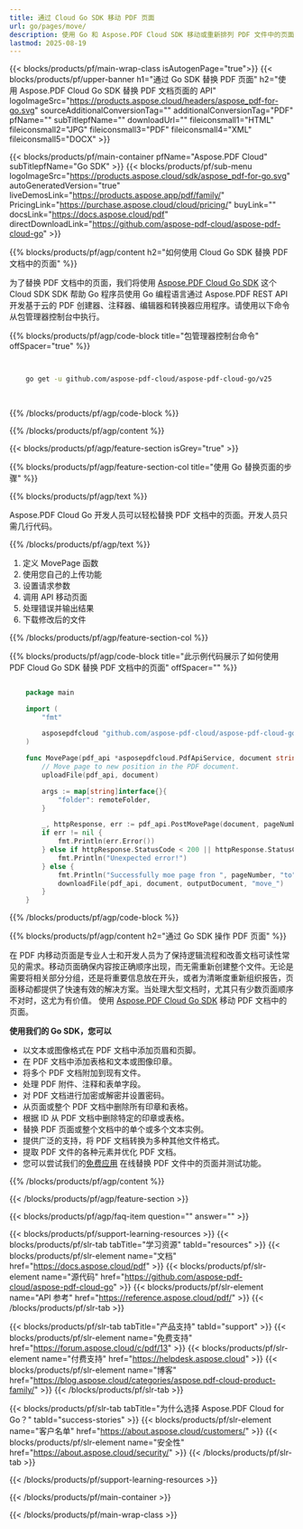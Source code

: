 ```yaml
---
title: 通过 Cloud Go SDK 移动 PDF 页面
url: go/pages/move/
description: 使用 Go 和 Aspose.PDF Cloud SDK 移动或重新排列 PDF 文件中的页面。
lastmod: 2025-08-19
---
```


{{< blocks/products/pf/main-wrap-class isAutogenPage="true">}}
{{< blocks/products/pf/upper-banner h1="通过 Go SDK 替换 PDF 页面" h2="使用 Aspose.PDF Cloud Go SDK 替换 PDF 文档页面的 API" logoImageSrc="https://products.aspose.cloud/headers/aspose_pdf-for-go.svg" sourceAdditionalConversionTag="" additionalConversionTag="PDF" pfName="" subTitlepfName="" downloadUrl="" fileiconsmall1="HTML" fileiconsmall2="JPG" fileiconsmall3="PDF" fileiconsmall4="XML" fileiconsmall5="DOCX" >}}

{{< blocks/products/pf/main-container pfName="Aspose.PDF Cloud" subTitlepfName="Go SDK" >}}
{{< blocks/products/pf/sub-menu logoImageSrc="https://products.aspose.cloud/sdk/aspose_pdf-for-go.svg"
autoGeneratedVersion="true"
liveDemosLink="https://products.aspose.app/pdf/family/" PricingLink="https://purchase.aspose.cloud/cloud/pricing/" buyLink="" docsLink="https://docs.aspose.cloud/pdf"  directDownloadLink="https://github.com/aspose-pdf-cloud/aspose-pdf-cloud-go" >}}

{{% blocks/products/pf/agp/content h2="如何使用 Cloud Go SDK 替换 PDF 文档中的页面" %}}

为了替换 PDF 文档中的页面，我们将使用
[Aspose.PDF Cloud Go SDK](https://products.aspose.cloud/pdf/go/)
这个 Cloud SDK SDK 帮助 Go 程序员使用 Go 编程语言通过 Aspose.PDF REST API 开发基于云的 PDF 创建器、注释器、编辑器和转换器应用程序。请使用以下命令从包管理器控制台中执行。

{{% blocks/products/pf/agp/code-block title="包管理器控制台命令" offSpacer="true" %}}

```bash

     
    go get -u github.com/aspose-pdf-cloud/aspose-pdf-cloud-go/v25
     
     
```

{{% /blocks/products/pf/agp/code-block %}}

{{% /blocks/products/pf/agp/content %}}

{{< blocks/products/pf/agp/feature-section isGrey="true" >}}

{{% blocks/products/pf/agp/feature-section-col title="使用 Go 替换页面的步骤" %}}

{{% blocks/products/pf/agp/text %}}

Aspose.PDF Cloud Go 开发人员可以轻松替换 PDF 文档中的页面。开发人员只需几行代码。

{{% /blocks/products/pf/agp/text %}}

1. 定义 MovePage 函数
1. 使用您自己的上传功能
1. 设置请求参数
1. 调用 API 移动页面
1. 处理错误并输出结果
1. 下载修改后的文件

{{% /blocks/products/pf/agp/feature-section-col %}}

{{% blocks/products/pf/agp/code-block title="此示例代码展示了如何使用 PDF Cloud Go SDK 替换 PDF 文档中的页面" offSpacer="" %}}

```go

    package main

    import (
        "fmt"

        asposepdfcloud "github.com/aspose-pdf-cloud/aspose-pdf-cloud-go/v25"
    )

    func MovePage(pdf_api *asposepdfcloud.PdfApiService, document string, pageNumber int32, newPageNumber int32, outputDocument string, remoteFolder string) {
        // Move page to new position in the PDF document.
        uploadFile(pdf_api, document)

        args := map[string]interface{}{
            "folder": remoteFolder,
        }

        _, httpResponse, err := pdf_api.PostMovePage(document, pageNumber, newPageNumber, args)
        if err != nil {
            fmt.Println(err.Error())
        } else if httpResponse.StatusCode < 200 || httpResponse.StatusCode > 299 {
            fmt.Println("Unexpected error!")
        } else {
            fmt.Println("Successfully moe page fron ", pageNumber, "to", newPageNumber, "position.")
            downloadFile(pdf_api, document, outputDocument, "move_")
        }
    }
```

{{% /blocks/products/pf/agp/code-block %}}

{{% blocks/products/pf/agp/content h2="通过 Go SDK 操作 PDF 页面" %}}

在 PDF 内移动页面是专业人士和开发人员为了保持逻辑流程和改善文档可读性常见的需求。移动页面确保内容按正确顺序出现，而无需重新创建整个文件。无论是需要将相关部分分组，还是将重要信息放在开头，或者为清晰度重新组织报告，页面移动都提供了快速有效的解决方案。当处理大型文档时，尤其只有少数页面顺序不对时，这尤为有价值。
使用 [Aspose.PDF Cloud Go SDK](https://products.aspose.cloud/pdf/go/) 移动 PDF 文档中的页面。

**使用我们的 Go SDK，您可以**

+ 以文本或图像格式在 PDF 文档中添加页眉和页脚。
+ 在 PDF 文档中添加表格和文本或图像印章。
+ 将多个 PDF 文档附加到现有文件。
+ 处理 PDF 附件、注释和表单字段。
+ 对 PDF 文档进行加密或解密并设置密码。
+ 从页面或整个 PDF 文档中删除所有印章和表格。
+ 根据 ID 从 PDF 文档中删除特定的印章或表格。
+ 替换 PDF 页面或整个文档中的单个或多个文本实例。
+ 提供广泛的支持，将 PDF 文档转换为多种其他文件格式。
+ 提取 PDF 文件的各种元素并优化 PDF 文档。
+ 您可以尝试我们的[免费应用](https://products.aspose.app/pdf/) 在线替换 PDF 文件中的页面并测试功能。

{{% /blocks/products/pf/agp/content %}}

{{< /blocks/products/pf/agp/feature-section >}}

{{< blocks/products/pf/agp/faq-item question="" answer="" >}}

{{< blocks/products/pf/support-learning-resources >}}
{{< blocks/products/pf/slr-tab tabTitle="学习资源" tabId="resources" >}}
{{< blocks/products/pf/slr-element name="文档" href="https://docs.aspose.cloud/pdf" >}}
{{< blocks/products/pf/slr-element name="源代码" href="https://github.com/aspose-pdf-cloud/aspose-pdf-cloud-go" >}}
{{< blocks/products/pf/slr-element name="API 参考" href="https://reference.aspose.cloud/pdf/" >}}
{{< /blocks/products/pf/slr-tab >}}

{{< blocks/products/pf/slr-tab tabTitle="产品支持" tabId="support" >}}
{{< blocks/products/pf/slr-element name="免费支持" href="https://forum.aspose.cloud/c/pdf/13" >}}
{{< blocks/products/pf/slr-element name="付费支持" href="https://helpdesk.aspose.cloud" >}}
{{< blocks/products/pf/slr-element name="博客" href="https://blog.aspose.cloud/categories/aspose.pdf-cloud-product-family/" >}}
{{< /blocks/products/pf/slr-tab >}}

{{< blocks/products/pf/slr-tab tabTitle="为什么选择 Aspose.PDF Cloud for Go？" tabId="success-stories" >}}
{{< blocks/products/pf/slr-element name="客户名单" href="https://about.aspose.cloud/customers/" >}}
{{< blocks/products/pf/slr-element name="安全性" href="https://about.aspose.cloud/security/" >}}
{{< /blocks/products/pf/slr-tab >}}

{{< /blocks/products/pf/support-learning-resources >}}

{{< /blocks/products/pf/main-container >}}

{{< /blocks/products/pf/main-wrap-class >}}




